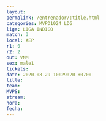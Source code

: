```yaml
---
layout: 
permalink: /entrenador/:title.html
categories: MVPD1024 LD6
liga: LIGA INDIGO
match: 3
local: AEP
r1: 0
r2: 2
out: VNM
sex: male1
tickets: 
date: 2020-08-29 10:29:20 +0700
title: 
team: 
MVPS: 
stream: 
hora: 
fecha:
---
```

